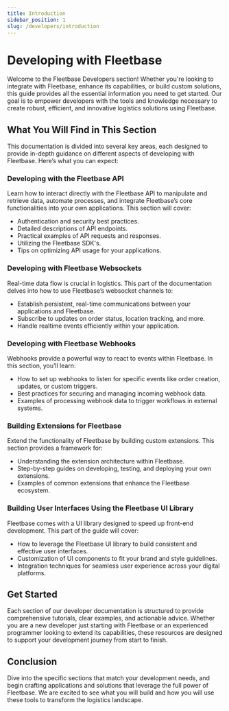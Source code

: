 ```yaml
---
title: Introduction
sidebar_position: 1
slug: /developers/introduction
---
```


# Developing with Fleetbase

Welcome to the Fleetbase Developers section! Whether you're looking to integrate with Fleetbase, enhance its capabilities, or build custom solutions, this guide provides all the essential information you need to get started. Our goal is to empower developers with the tools and knowledge necessary to create robust, efficient, and innovative logistics solutions using Fleetbase.

## What You Will Find in This Section

This documentation is divided into several key areas, each designed to provide in-depth guidance on different aspects of developing with Fleetbase. Here’s what you can expect:

### Developing with the Fleetbase API

Learn how to interact directly with the Fleetbase API to manipulate and retrieve data, automate processes, and integrate Fleetbase’s core functionalities into your own applications. This section will cover:

- Authentication and security best practices.
- Detailed descriptions of API endpoints.
- Practical examples of API requests and responses.
- Utilizing the Fleetbase SDK's.
- Tips on optimizing API usage for your applications.

### Developing with Fleetbase Websockets

Real-time data flow is crucial in logistics. This part of the documentation delves into how to use Fleetbase’s websocket channels to:

- Establish persistent, real-time communications between your applications and Fleetbase.
- Subscribe to updates on order status, location tracking, and more.
- Handle realtime events efficiently within your application.

### Developing with Fleetbase Webhooks

Webhooks provide a powerful way to react to events within Fleetbase. In this section, you’ll learn:

- How to set up webhooks to listen for specific events like order creation, updates, or custom triggers.
- Best practices for securing and managing incoming webhook data.
- Examples of processing webhook data to trigger workflows in external systems.

### Building Extensions for Fleetbase

Extend the functionality of Fleetbase by building custom extensions. This section provides a framework for:

- Understanding the extension architecture within Fleetbase.
- Step-by-step guides on developing, testing, and deploying your own extensions.
- Examples of common extensions that enhance the Fleetbase ecosystem.

### Building User Interfaces Using the Fleetbase UI Library

Fleetbase comes with a UI library designed to speed up front-end development. This part of the guide will cover:

- How to leverage the Fleetbase UI library to build consistent and effective user interfaces.
- Customization of UI components to fit your brand and style guidelines.
- Integration techniques for seamless user experience across your digital platforms.

## Get Started

Each section of our developer documentation is structured to provide comprehensive tutorials, clear examples, and actionable advice. Whether you are a new developer just starting with Fleetbase or an experienced programmer looking to extend its capabilities, these resources are designed to support your development journey from start to finish.

## Conclusion
Dive into the specific sections that match your development needs, and begin crafting applications and solutions that leverage the full power of Fleetbase. We are excited to see what you will build and how you will use these tools to transform the logistics landscape.

